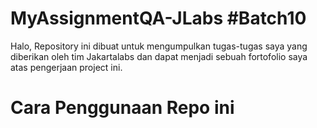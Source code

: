 # MyAssignmentQA-JLabs #Batch10
Halo, Repository ini dibuat untuk mengumpulkan tugas-tugas saya yang diberikan oleh tim Jakartalabs dan dapat menjadi sebuah fortofolio saya atas pengerjaan project ini.

# Cara Penggunaan Repo ini
